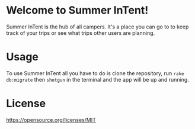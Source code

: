 # Welcome to Summer InTent!

Summer InTent is the hub of all campers.  It's a place you can go to to keep track of your trips or see what trips other users are planning.

# Usage

To use Summer InTent all you have to do is clone the repository, run ```rake db:migrate``` then ```shotgun``` in the terminal and the app will be up and running.

# License

https://opensource.org/licenses/MIT